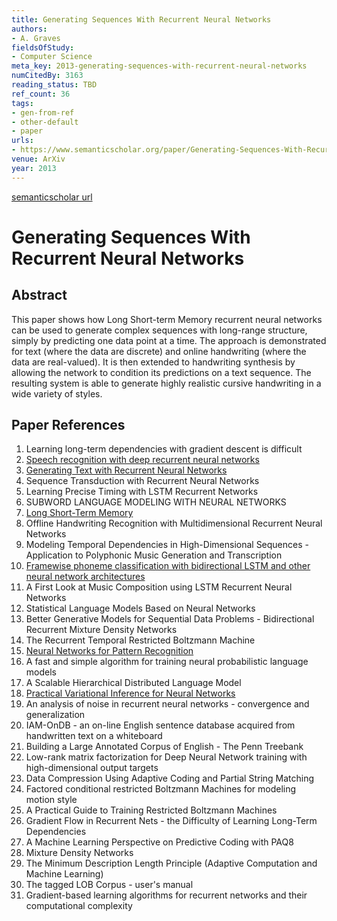 ```yaml
---
title: Generating Sequences With Recurrent Neural Networks
authors:
- A. Graves
fieldsOfStudy:
- Computer Science
meta_key: 2013-generating-sequences-with-recurrent-neural-networks
numCitedBy: 3163
reading_status: TBD
ref_count: 36
tags:
- gen-from-ref
- other-default
- paper
urls:
- https://www.semanticscholar.org/paper/Generating-Sequences-With-Recurrent-Neural-Networks-Graves/89b1f4740ae37fd04f6ac007577bdd34621f0861?sort=total-citations
venue: ArXiv
year: 2013
---
```


[semanticscholar url](https://www.semanticscholar.org/paper/Generating-Sequences-With-Recurrent-Neural-Networks-Graves/89b1f4740ae37fd04f6ac007577bdd34621f0861?sort=total-citations)

# Generating Sequences With Recurrent Neural Networks

## Abstract

This paper shows how Long Short-term Memory recurrent neural networks can be used to generate complex sequences with long-range structure, simply by predicting one data point at a time. The approach is demonstrated for text (where the data are discrete) and online handwriting (where the data are real-valued). It is then extended to handwriting synthesis by allowing the network to condition its predictions on a text sequence. The resulting system is able to generate highly realistic cursive handwriting in a wide variety of styles.

## Paper References

1. Learning long-term dependencies with gradient descent is difficult
2. [Speech recognition with deep recurrent neural networks](2013-speech-recognition-with-deep-recurrent-neural-networks)
3. [Generating Text with Recurrent Neural Networks](2011-generating-text-with-recurrent-neural-networks)
4. Sequence Transduction with Recurrent Neural Networks
5. Learning Precise Timing with LSTM Recurrent Networks
6. SUBWORD LANGUAGE MODELING WITH NEURAL NETWORKS
7. [Long Short-Term Memory](1997-long-short-term-memory)
8. Offline Handwriting Recognition with Multidimensional Recurrent Neural Networks
9. Modeling Temporal Dependencies in High-Dimensional Sequences - Application to Polyphonic Music Generation and Transcription
10. [Framewise phoneme classification with bidirectional LSTM and other neural network architectures](2005-framewise-phoneme-classification-with-bidirectional-lstm-and-other-neural-network-architectures)
11. A First Look at Music Composition using LSTM Recurrent Neural Networks
12. Statistical Language Models Based on Neural Networks
13. Better Generative Models for Sequential Data Problems - Bidirectional Recurrent Mixture Density Networks
14. The Recurrent Temporal Restricted Boltzmann Machine
15. [Neural Networks for Pattern Recognition](1993-neural-networks-for-pattern-recognition)
16. A fast and simple algorithm for training neural probabilistic language models
17. A Scalable Hierarchical Distributed Language Model
18. [Practical Variational Inference for Neural Networks](2011-practical-variational-inference-for-neural-networks)
19. An analysis of noise in recurrent neural networks - convergence and generalization
20. IAM-OnDB - an on-line English sentence database acquired from handwritten text on a whiteboard
21. Building a Large Annotated Corpus of English - The Penn Treebank
22. Low-rank matrix factorization for Deep Neural Network training with high-dimensional output targets
23. Data Compression Using Adaptive Coding and Partial String Matching
24. Factored conditional restricted Boltzmann Machines for modeling motion style
25. A Practical Guide to Training Restricted Boltzmann Machines
26. Gradient Flow in Recurrent Nets - the Difficulty of Learning Long-Term Dependencies
27. A Machine Learning Perspective on Predictive Coding with PAQ8
28. Mixture Density Networks
29. The Minimum Description Length Principle (Adaptive Computation and Machine Learning)
30. The tagged LOB Corpus - user's manual
31. Gradient-based learning algorithms for recurrent networks and their computational complexity
